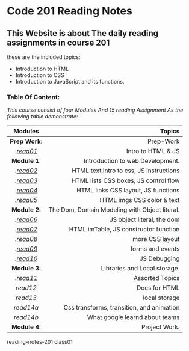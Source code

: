 # Code 201 Reading Notes


##  This Website is about The daily reading assignments in course 201

these are the included topics:
- Introduction to HTML
- Introduction to CSS
- Introduction to JavaScript and its functions.


### Table Of Content:
*This course consist of four Modules And 15 reading Assignment As the following table demonstrate:*

| Modules |  Topics  |
|:-----------------: |-------------:|
|**Prep Work:** |Prep-Work|
  |.[*read01*](https://dianashafee.github.io/reading-notes-201/class-01)|Intro to HTML & JS|
|**Module 1:** |Introduction to web Development.|
  |.[*read02*](https://dianashafee.github.io/reading-notes-201/class-02)| HTML text,intro to css, JS instructions|
  |.[*read03*](https://dianashafee.github.io/reading-notes-201/class-03)|HTML lists CSS boxes, JS control flow|
  |.[*read04*](https://dianashafee.github.io/reading-notes-201/class-04)|HTML links CSS layout, JS functions|
  |.[*read05*](https://dianashafee.github.io/reading-notes-201/read-05)|HTML imgs CSS color & text|
|**Module 2:** |The Dom, Domain Modeling with Object literal.|
 |.[*read06*](https://dianashafee.github.io/reading-notes-201/class-06)|JS object literal, the dom|
 |.[*read07*](https://dianashafee.github.io/reading-notes-201/class-07)|HTML imTable, JS constructor function|
 |.[*read08*](https://dianashafee.github.io/reading-notes-201/class-08)|more CSS layout|
 |.[*read09*](https://dianashafee.github.io/reading-notes-201/class-09)|forms and events|
 |.[*read10*](https://dianashafee.github.io/reading-notes-201/class-10)|JS Debugging|
|**Module 3:** |Libraries and Local storage.|
 |.[*read11*](https://dianashafee.github.io/reading-notes-201/class-11)|Assorted Topics|
 |*read12*|Docs for HTML|
 |*read13*|local storage|
 |*read14a*|Css transforms, transition, and animation|
 |*read14b*|What google learnd about teams|
|**Module 4:**| Project Work.|


reading-notes-201 class01






